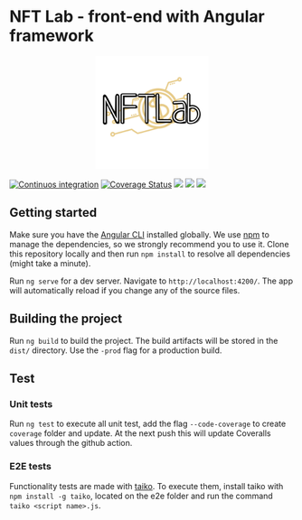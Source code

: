 # NFT Lab - front-end with Angular framework

<p align="center">
<img  src="./src/assets/logo-header.png" width="200"/>
</p>

[![Continuos integration](https://github.com/NFT-Lab/front-end-angular/actions/workflows/CI.yml/badge.svg?branch=main)](https://github.com/NFT-Lab/front-end-angular/actions/workflows/CI.yml) [![Coverage Status](https://coveralls.io/repos/github/NFT-Lab/front-end-angular/badge.svg?branch=develop)](https://coveralls.io/github/NFT-Lab/front-end-angular?branch=develop) [![](https://img.shields.io/badge/functional%20test-taiko-blue)](https://taiko.dev/)
[![](https://img.shields.io/badge/powered%20by-Sync%20Lab-9cf)](https://www.synclab.it/) [![](https://img.shields.io/badge/NFT%20Lab-frontend-blueviolet)](https://github.com/NFT-Lab/front-end-angular)

## Getting started

Make sure you have the [Angular CLI](https://angular.io/cli) installed globally. We use [npm](https://www.npmjs.com/) to manage the dependencies, so we strongly recommend you to use it. Clone this repository locally and then run `npm install` to resolve all dependencies (might take a minute).

Run `ng serve` for a dev server. Navigate to `http://localhost:4200/`. The app will automatically reload if you change any of the source files.

## Building the project

Run `ng build` to build the project. The build artifacts will be stored in the `dist/` directory. Use the `-prod` flag for a production build.

## Test

### Unit tests

Run `ng test` to execute all unit test, add the flag `--code-coverage` to create `coverage` folder and update. At the next push this will update Coveralls values through the github action.

### E2E tests

Functionality tests are made with [taiko](https://taiko.dev/). To execute them, install taiko with `npm install -g taiko`, located on the e2e folder and run the command `taiko <script name>.js`.
